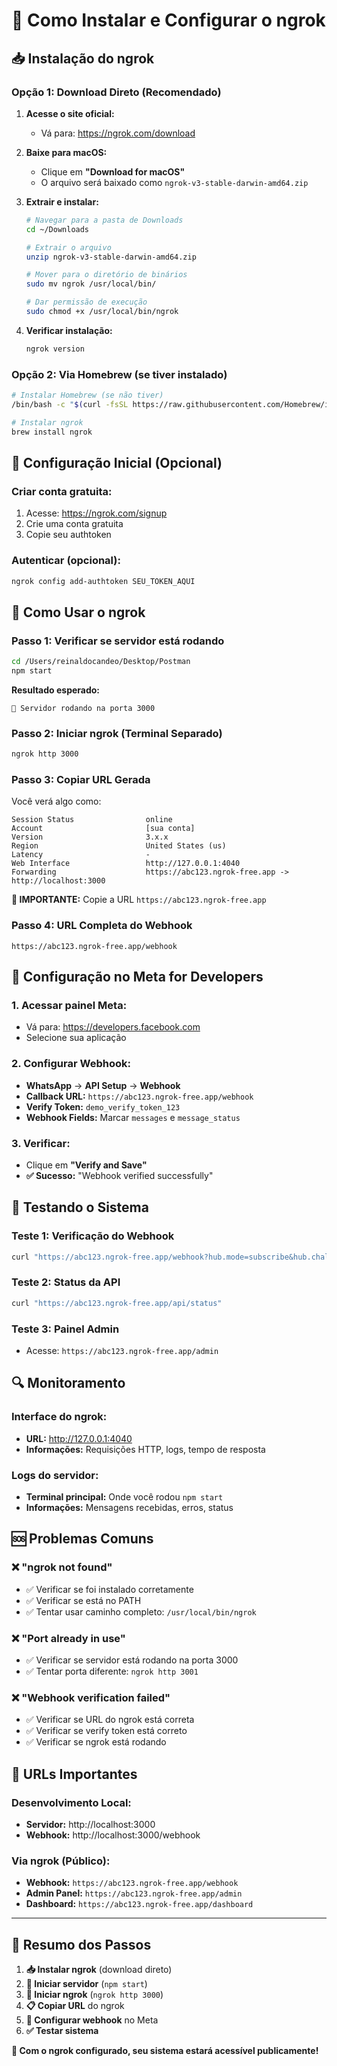 # 🔧 Como Instalar e Configurar o ngrok

## 📥 Instalação do ngrok

### **Opção 1: Download Direto (Recomendado)**

1. **Acesse o site oficial:**
   - Vá para: https://ngrok.com/download

2. **Baixe para macOS:**
   - Clique em **"Download for macOS"**
   - O arquivo será baixado como `ngrok-v3-stable-darwin-amd64.zip`

3. **Extrair e instalar:**
   ```bash
   # Navegar para a pasta de Downloads
   cd ~/Downloads
   
   # Extrair o arquivo
   unzip ngrok-v3-stable-darwin-amd64.zip
   
   # Mover para o diretório de binários
   sudo mv ngrok /usr/local/bin/
   
   # Dar permissão de execução
   sudo chmod +x /usr/local/bin/ngrok
   ```

4. **Verificar instalação:**
   ```bash
   ngrok version
   ```

### **Opção 2: Via Homebrew (se tiver instalado)**

```bash
# Instalar Homebrew (se não tiver)
/bin/bash -c "$(curl -fsSL https://raw.githubusercontent.com/Homebrew/install/HEAD/install.sh)"

# Instalar ngrok
brew install ngrok
```

## 🔑 Configuração Inicial (Opcional)

### **Criar conta gratuita:**
1. Acesse: https://ngrok.com/signup
2. Crie uma conta gratuita
3. Copie seu authtoken

### **Autenticar (opcional):**
```bash
ngrok config add-authtoken SEU_TOKEN_AQUI
```

## 🚀 Como Usar o ngrok

### **Passo 1: Verificar se servidor está rodando**
```bash
cd /Users/reinaldocandeo/Desktop/Postman
npm start
```

**Resultado esperado:**
```
🚀 Servidor rodando na porta 3000
```

### **Passo 2: Iniciar ngrok (Terminal Separado)**
```bash
ngrok http 3000
```

### **Passo 3: Copiar URL Gerada**
Você verá algo como:
```
Session Status                online
Account                       [sua conta]
Version                       3.x.x
Region                        United States (us)
Latency                       -
Web Interface                 http://127.0.0.1:4040
Forwarding                    https://abc123.ngrok-free.app -> http://localhost:3000
```

**📍 IMPORTANTE:** Copie a URL `https://abc123.ngrok-free.app`

### **Passo 4: URL Completa do Webhook**
```
https://abc123.ngrok-free.app/webhook
```

## 📱 Configuração no Meta for Developers

### **1. Acessar painel Meta:**
- Vá para: https://developers.facebook.com
- Selecione sua aplicação

### **2. Configurar Webhook:**
- **WhatsApp** → **API Setup** → **Webhook**
- **Callback URL:** `https://abc123.ngrok-free.app/webhook`
- **Verify Token:** `demo_verify_token_123`
- **Webhook Fields:** Marcar `messages` e `message_status`

### **3. Verificar:**
- Clique em **"Verify and Save"**
- **✅ Sucesso:** "Webhook verified successfully"

## 🧪 Testando o Sistema

### **Teste 1: Verificação do Webhook**
```bash
curl "https://abc123.ngrok-free.app/webhook?hub.mode=subscribe&hub.challenge=test123&hub.verify_token=demo_verify_token_123"
```

### **Teste 2: Status da API**
```bash
curl "https://abc123.ngrok-free.app/api/status"
```

### **Teste 3: Painel Admin**
- Acesse: `https://abc123.ngrok-free.app/admin`

## 🔍 Monitoramento

### **Interface do ngrok:**
- **URL:** http://127.0.0.1:4040
- **Informações:** Requisições HTTP, logs, tempo de resposta

### **Logs do servidor:**
- **Terminal principal:** Onde você rodou `npm start`
- **Informações:** Mensagens recebidas, erros, status

## 🆘 Problemas Comuns

### **❌ "ngrok not found"**
- ✅ Verificar se foi instalado corretamente
- ✅ Verificar se está no PATH
- ✅ Tentar usar caminho completo: `/usr/local/bin/ngrok`

### **❌ "Port already in use"**
- ✅ Verificar se servidor está rodando na porta 3000
- ✅ Tentar porta diferente: `ngrok http 3001`

### **❌ "Webhook verification failed"**
- ✅ Verificar se URL do ngrok está correta
- ✅ Verificar se verify token está correto
- ✅ Verificar se ngrok está rodando

## 📱 URLs Importantes

### **Desenvolvimento Local:**
- **Servidor:** http://localhost:3000
- **Webhook:** http://localhost:3000/webhook

### **Via ngrok (Público):**
- **Webhook:** `https://abc123.ngrok-free.app/webhook`
- **Admin Panel:** `https://abc123.ngrok-free.app/admin`
- **Dashboard:** `https://abc123.ngrok-free.app/dashboard`

---

## 🎯 Resumo dos Passos

1. **📥 Instalar ngrok** (download direto)
2. **🚀 Iniciar servidor** (`npm start`)
3. **🔧 Iniciar ngrok** (`ngrok http 3000`)
4. **📋 Copiar URL** do ngrok
5. **📱 Configurar webhook** no Meta
6. **✅ Testar sistema**

**🎉 Com o ngrok configurado, seu sistema estará acessível publicamente!**
